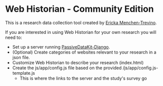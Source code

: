 # Web Historian - Community Edition

This is a research data collection tool created by 	[Ericka Menchen-Trevino](http://ericka.cc/). 

If you are interested in using Web Historian for your own research you will need to:
* Set up a server running [PassiveDataKit-Django](https://github.com/audaciouscode/PassiveDataKit-Django).
* (Optional) Create categories of websites relevant to your research in a json file.
* Customize Web Historian to describe your research (index.html)
* Create the js/app/config.js file based on the provided /js/app/config.js-template.js
  * This is where the links to the server and the study's survey go
